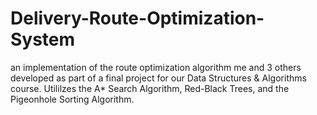 # Delivery-Route-Optimization-System
an implementation of the route optimization algorithm me and 3 others developed as part of a final project for our Data Structures &amp; Algorithms course.  Utililzes the A* Search Algorithm, Red-Black Trees, and the Pigeonhole Sorting Algorithm.
